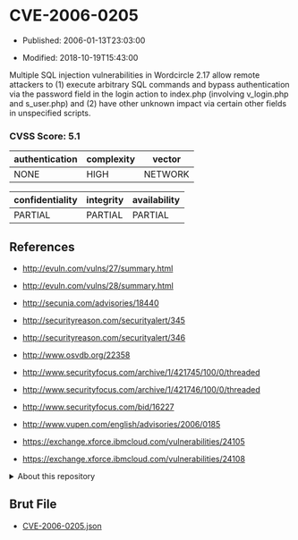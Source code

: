 # CVE-2006-0205

- Published: 2006-01-13T23:03:00

- Modified: 2018-10-19T15:43:00

Multiple SQL injection vulnerabilities in Wordcircle 2.17 allow remote attackers to (1) execute arbitrary SQL commands and bypass authentication via the password field in the login action to index.php (involving v_login.php and s_user.php) and (2) have other unknown impact via certain other fields in unspecified scripts.

### CVSS Score: **5.1**

| authentication | complexity | vector |
| --- | --- | --- |
| NONE | HIGH | NETWORK |

| confidentiality | integrity | availability |
| --- | --- | --- |
| PARTIAL | PARTIAL | PARTIAL |

## References

* http://evuln.com/vulns/27/summary.html

* http://evuln.com/vulns/28/summary.html

* http://secunia.com/advisories/18440

* http://securityreason.com/securityalert/345

* http://securityreason.com/securityalert/346

* http://www.osvdb.org/22358

* http://www.securityfocus.com/archive/1/421745/100/0/threaded

* http://www.securityfocus.com/archive/1/421746/100/0/threaded

* http://www.securityfocus.com/bid/16227

* http://www.vupen.com/english/advisories/2006/0185

* https://exchange.xforce.ibmcloud.com/vulnerabilities/24105

* https://exchange.xforce.ibmcloud.com/vulnerabilities/24108

<details>
<summary>About this repository</summary> 

  This repository is part of the project [Live Hack CVE](https://github.com/Live-Hack-CVE). Main website can be found [www.live-hack.org](https://www.live-hack.org) 
  
  Made by [Sn0wAlice](https://github.com/Sn0wAlice) for the people that care about security and need to have a feed of the latest CVEs. Hope you enjoy it, don't forget to star the repo and follow me on [Twitter](https://twitter.com/Sn0wAlice) and [Github](https://github.com/Sn0wAlice). And that is my [personnal website](https://www.alice-snow.me/)

  - [Home Page](https://github.com/Live-Hack-CVE)
  - [Framework](https://github.com/Live-Hack-CVE/cve-framework)
  - [CVE database](https://github.com/Live-Hack-CVE/full_database)
  - [Changelog](https://github.com/Live-Hack-CVE/Changelog)
</details>

## Brut File

* [CVE-2006-0205.json](https://raw.githubusercontent.com/Live-Hack-CVE/full_database/main/cves/2006/CVE-2006-0205.json)

